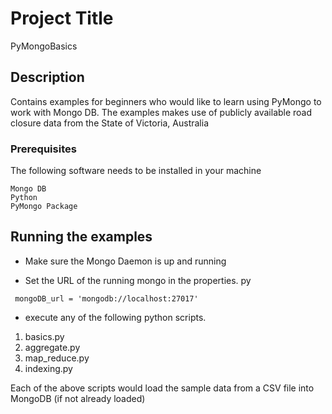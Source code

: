 # Project Title
PyMongoBasics

## Description
Contains examples for beginners who would like to learn using PyMongo to work with Mongo DB. 
The examples makes use of publicly available road closure data from the State of Victoria, Australia

### Prerequisites
The following software needs to be installed in your machine

```
Mongo DB
Python
PyMongo Package
```

## Running the examples

* Make sure the Mongo Daemon is up and running 

* Set the URL of the running mongo in the properties. py
```
 mongoDB_url = 'mongodb://localhost:27017'
```

* execute any of the following python scripts.
1. basics.py
2. aggregate.py
3. map_reduce.py
4. indexing.py

Each of the above scripts would load the sample data from a CSV file into MongoDB (if not already loaded)
